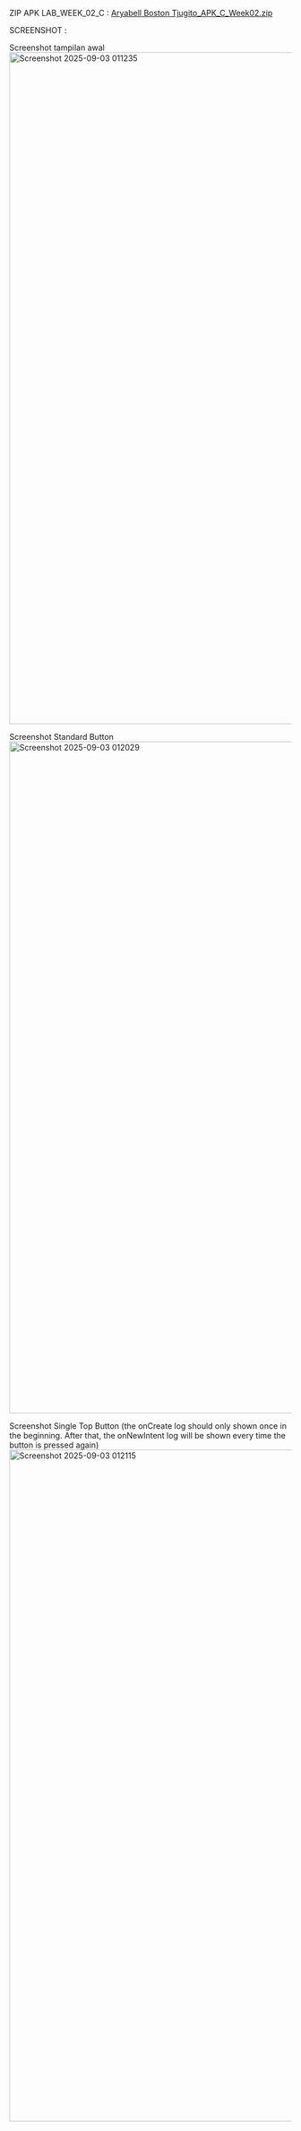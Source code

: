 ZIP APK LAB_WEEK_02_C : [Aryabell Boston Tjugito_APK_C_Week02.zip](https://github.com/user-attachments/files/22124091/Aryabell.Boston.Tjugito_APK_C_Week02.zip)

SCREENSHOT :

Screenshot tampilan awal
<img width="1920" height="1200" alt="Screenshot 2025-09-03 011235" src="https://github.com/user-attachments/assets/41d48a91-19a7-4ccf-a483-b59786233151" />

Screenshot Standard Button
<img width="1920" height="1200" alt="Screenshot 2025-09-03 012029" src="https://github.com/user-attachments/assets/5ebf703e-2d11-45ff-97a5-7093324e8655" />

Screenshot Single Top Button (the onCreate log should only shown once in the beginning. After that, the onNewIntent log will be shown every time the button is pressed again)
<img width="1920" height="1200" alt="Screenshot 2025-09-03 012115" src="https://github.com/user-attachments/assets/1fc819a8-8158-463a-969e-ce5b16b4b136" />
